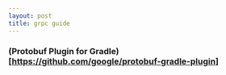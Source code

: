 ```yaml
---
layout: post
title: grpc guide
---
```


### (Protobuf Plugin for Gradle)[https://github.com/google/protobuf-gradle-plugin]  
